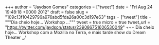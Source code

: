 
+++
author = "Jaydson Gomes"
categories = ["tweet"]
date = "Fri Aug 24 19:48:18 +0000 2012"
draft = false
slug = "109c13f10429796a976abd5fda26a00c3d197e63"
tags = ["tweet"]
title = """Dia cheio hoje… Workshop ..."""
tweet = true
micro = true
tweet_url = "https://twitter.com/jaydson/status/239086751606530049"
+++
Dia cheio hoje… Workshop com a Mozilla no Terra, e mais tarde show do Dream Theater \,,/
